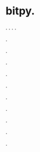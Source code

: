 # bitpy.
.
.
.
.












.






















































.
























.



























.

















































































.































































.































































































.















.


































































.





























.

